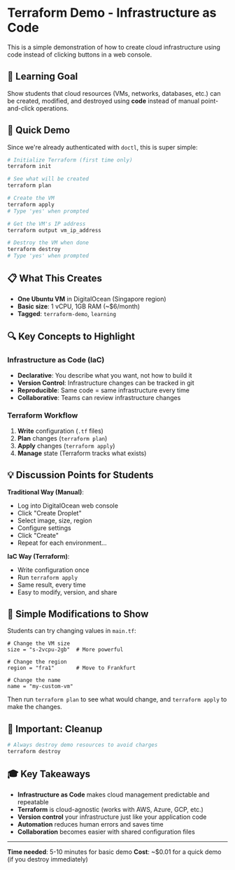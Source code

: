 # Terraform Demo - Infrastructure as Code

This is a simple demonstration of how to create cloud infrastructure using code instead of clicking buttons in a web console.

## 🎯 Learning Goal
Show students that cloud resources (VMs, networks, databases, etc.) can be created, modified, and destroyed using **code** instead of manual point-and-click operations.

## 🚀 Quick Demo

Since we're already authenticated with `doctl`, this is super simple:

```bash
# Initialize Terraform (first time only)
terraform init

# See what will be created
terraform plan

# Create the VM
terraform apply
# Type 'yes' when prompted

# Get the VM's IP address
terraform output vm_ip_address

# Destroy the VM when done
terraform destroy
# Type 'yes' when prompted
```

## 📋 What This Creates

- **One Ubuntu VM** in DigitalOcean (Singapore region)
- **Basic size**: 1 vCPU, 1GB RAM (~$6/month)
- **Tagged**: `terraform-demo`, `learning`

## 🔍 Key Concepts to Highlight

### Infrastructure as Code (IaC)
- **Declarative**: You describe what you want, not how to build it
- **Version Control**: Infrastructure changes can be tracked in git
- **Reproducible**: Same code = same infrastructure every time
- **Collaborative**: Teams can review infrastructure changes

### Terraform Workflow
1. **Write** configuration (`.tf` files)
2. **Plan** changes (`terraform plan`)
3. **Apply** changes (`terraform apply`)
4. **Manage** state (Terraform tracks what exists)

## 💡 Discussion Points for Students

**Traditional Way (Manual)**:
- Log into DigitalOcean web console
- Click "Create Droplet"
- Select image, size, region
- Configure settings
- Click "Create"
- Repeat for each environment...

**IaC Way (Terraform)**:
- Write configuration once
- Run `terraform apply`
- Same result, every time
- Easy to modify, version, and share

## 🔧 Simple Modifications to Show

Students can try changing values in `main.tf`:

```hcl
# Change the VM size
size = "s-2vcpu-2gb"  # More powerful

# Change the region  
region = "fra1"       # Move to Frankfurt

# Change the name
name = "my-custom-vm"
```

Then run `terraform plan` to see what would change, and `terraform apply` to make the changes.

## 🧹 Important: Cleanup

```bash
# Always destroy demo resources to avoid charges
terraform destroy
```

## 🎓 Key Takeaways

- **Infrastructure as Code** makes cloud management predictable and repeatable
- **Terraform** is cloud-agnostic (works with AWS, Azure, GCP, etc.)
- **Version control** your infrastructure just like your application code
- **Automation** reduces human errors and saves time
- **Collaboration** becomes easier with shared configuration files

---

**Time needed**: 5-10 minutes for basic demo
**Cost**: ~$0.01 for a quick demo (if you destroy immediately)
